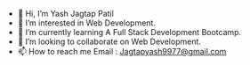 - 👋 Hi, I’m Yash Jagtap Patil
- 👀 I’m interested in Web Development.
- 🌱 I’m currently learning A Full Stack Development Bootcamp.
- 💞️ I’m looking to collaborate on Web Development.
- 📫 How to reach me Email : Jagtapyash9977@gmail.com

<!---
iamyash9977/iamyash9977 is a ✨ special ✨ repository because its `README.md` (this file) appears on your GitHub profile.
You can click the Preview link to take a look at your changes.
--->

